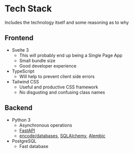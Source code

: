 # Tech Stack

Includes the technology itself and some reasoning as to why

## Frontend

- Svelte 3
  - This will probably end up being a Single Page App
  - Small bundle size
  - Good developer experience
- TypeScript
  - Will help to prevent client side errors
- Tailwind CSS
  - Useful and productive CSS framework
  - No disgusting and confusing class names

## Backend

- Python 3
  - Asynchronous operations
  - [FastAPI](https://github.com/tiangolo/fastapi)
  - [encode/databases](https://github.com/encode/databases), [SQLAlchemy](https://github.com/sqlalchemy/sqlalchemy), [Alembic](https://github.com/sqlalchemy/alembic)
- PostgreSQL
  - Fast database
